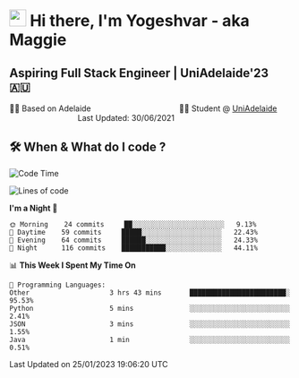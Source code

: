 <h1><img src="https://emojis.slackmojis.com/emojis/images/1531849430/4246/blob-sunglasses.gif?1531849430" width="30"/> Hi there, I'm Yogeshvar - aka Maggie</h1>

## Aspiring Full Stack Engineer | UniAdelaide'23 🇦🇺  
🏂🏻  Based on Adelaide &nbsp;&nbsp;&nbsp;&nbsp;&nbsp;&nbsp;&nbsp;&nbsp;&nbsp;&nbsp;&nbsp;&nbsp;&nbsp;&nbsp;&nbsp;&nbsp;&nbsp;&nbsp;&nbsp;&nbsp;&nbsp;&nbsp;&nbsp;&nbsp;&nbsp;&nbsp;&nbsp;&nbsp;&nbsp;&nbsp;&nbsp;&nbsp;&nbsp;&nbsp;&nbsp;&nbsp;&nbsp;&nbsp;&nbsp;👨‍💻 Student @ [UniAdelaide](https://www.adelaide.edu.au)   &nbsp;&nbsp;&nbsp;&nbsp;&nbsp;&nbsp;&nbsp;&nbsp;&nbsp;&nbsp;&nbsp;&nbsp;&nbsp;&nbsp;&nbsp;&nbsp;&nbsp;&nbsp;&nbsp;&nbsp;&nbsp;&nbsp;&nbsp;&nbsp;&nbsp;&nbsp;&nbsp;&nbsp;&nbsp;&nbsp;&nbsp;Last Updated: 30/06/2021

## 🛠 When & What do I code ?  

<!--START_SECTION:waka-->
![Code Time](http://img.shields.io/badge/Code%20Time-1%2C910%20hrs%2053%20mins-blue)

![Lines of code](https://img.shields.io/badge/From%20Hello%20World%20I%27ve%20Written-2%20Million%20lines%20of%20code-blue)

**I'm a Night 🦉** 

```text
🌞 Morning    24 commits     ██░░░░░░░░░░░░░░░░░░░░░░░   9.13% 
🌆 Daytime    59 commits     █████░░░░░░░░░░░░░░░░░░░░   22.43% 
🌃 Evening    64 commits     ██████░░░░░░░░░░░░░░░░░░░   24.33% 
🌙 Night      116 commits    ███████████░░░░░░░░░░░░░░   44.11%

```


📊 **This Week I Spent My Time On** 

```text
💬 Programming Languages: 
Other                    3 hrs 43 mins       ████████████████████████░   95.53% 
Python                   5 mins              ░░░░░░░░░░░░░░░░░░░░░░░░░   2.41% 
JSON                     3 mins              ░░░░░░░░░░░░░░░░░░░░░░░░░   1.55% 
Java                     1 min               ░░░░░░░░░░░░░░░░░░░░░░░░░   0.51%

```


 Last Updated on 25/01/2023 19:06:20 UTC
<!--END_SECTION:waka-->
